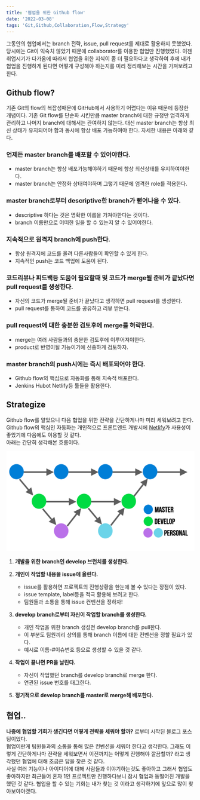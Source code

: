 ```yaml
---
title: '협업을 위한 Github flow'
date: '2022-03-08'
tags: 'Git,Github,Collaboration,Flow,Strategy'
---
```


그동안의 협업에서는 branch 전략, issue, pull request를 제대로 활용하지 못했었다. 당시에는 Git이 익숙치 않았기 때문에 collaborator를
이용한 협업만 진행했었다.
이젠 취업시기가 다가옴에 따라서 협업을 위한 지식이 좀 더 필요하다고 생각하여 후에 내가 협업을 진행하게 된다면 어떻게 구성해야 하는지를 미리 정리해보는 시간을 가져보려고 한다.

## Github flow?

기존 Git의 flow의 복잡성때문에 GitHub에서 사용하기 어렵다는 이유 때문에 등장한 개념이다.
기존 Git flow를 단순화 시킨만큼 master branch에 대한 규정만 엄격하게 관리하고 나머지 branch에 대해서는 관여하지 않는다.
대신 master branch는 항상 최신 상태가 유지되어야 함과 동시에 항상 배포 가능하여야 한다. 자세한 내용은 아래와 같다.

### 언제든 master branch를 배포할 수 있어야한다.

- master branch는 항상 배포가능해야하기 때문에 항상 최신상태를 유지하여야한다.
- master branch는 안정화 상태여야하며 그렇기 때문에 엄격한 role를 적용한다.

### master branch로부터 descriptive한 branch가 뻗어나올 수 있다.

- descriptive 하다는 것은 명확한 이름을 가져야한다는 것이다.
- branch 이름만으로 어떠한 일을 할 수 있는지 알 수 있어야한다.

### 지속적으로 원격지 branch에 push한다.

- 항상 원격지에 코드를 올려 다른사람들이 확인할 수 있게 한다.
- 지속적인 push는 코드 백업에 도움이 된다.

### 코드리뷰나 피드백등 도움이 필요할때 및 코드가 merge될 준비가 끝났다면 pull request를 생성한다.

- 자신의 코드가 merge될 준비가 끝났다고 생각하면 pull request를 생성한다.
- pull request를 통하여 코드를 공유하고 리뷰 받는다.

### pull request에 대한 충분한 검토후에 merge를 허락한다.

- merge는 여러 사람들과의 충분한 검토후에 이루어져야한다.
- product로 반영이될 기능이기에 신중하게 검토하자.

### master branch의 push시에는 즉시 배포되어야 한다.

- Github flow의 핵심으로 자동화를 통해 지속적 배포한다.
- Jenkins Hubot Netlify등 툴들을 활용한다.

## Strategize

Github flow를 알았으니 다음 협업을 위한 전략을 간단하게나마 미리 세워보려고 한다.  
Github flow의 핵심인 자동화는 개인적으로 프론트엔드 개발시에 [Netlify](https://www.netlify.com/)가 사용성이 좋았기에 다음에도 이용할 것 같다.  
아래는 간단히 생각해본 흐름이다.

![flow](./github-flow-for-collaboration-img/flow.png '#width=70%')

1. **개발을 위한 branch인 develop 브런치를 생성한다.**

2. **개인이 작업할 내용을 issue에 올린다.**

   - issue를 활용하면 프로젝트의 진행상황을 한눈에 볼 수 있다는 장점이 있다.
   - issue template, label등을 적극 활용해 보려고 한다.
   - 팀원들과 소통을 통해 issue 컨벤션을 정하자!

3. **develop branch로부터 자신이 작업할 branch를 생성한다.**

   - 개인 작업을 위한 branch 생성전 develop branch를 pull한다.
   - 이 부분도 팀원끼리 상의를 통해 branch 이름에 대한 컨벤션을 정할 필요가 있다.
   - 예시로 이름-#이슈번호 등으로 생성할 수 있을 것 같다.

4. **작업이 끝나면 PR을 날린다.**

   - 자신이 작업했던 branch를 develop branch로 merge 한다.
   - 연관된 issue 번호를 태그한다.

5. **정기적으로 develop branch를 master로 merge해 배포한다.**

## 협업..

**나중에 협업할 기회가 생긴다면 어떻게 전략을 세워야 할까?** 로부터 시작된 블로그 포스팅이었다.  
협업이란게 팀원들과의 소통을 통해 많은 컨벤션을 세워야 한다고 생각한다. 그래도 이렇게 간단하게나마 전략을 세워보면서
이전까지는 어떻게 진행해야 깔끔할까? 라고 생각했던 협업에 대해 조금은 답을 찾은 것 같다.  
사실 여러 기능이나 아이디어에 대해 사람들과 이야기하는것도 좋아하고 그래서 협업도 좋아하지만
최근들어 혼자 1인 프로젝트만 진행하다보니 잠시 협업과 동떨어진 개발을 했던 것 같다. 협업을 할 수 있는 기회는 내가 찾는 것 이라고 생각하기에 앞으로 많이 찾아보아야겠다.

